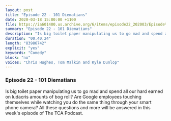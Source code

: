 ```yaml
---
layout: post
title: "Episode 22 - 101 Diematians"
date: 2020-03-18 15:00:00 +1100
file: https://ia601400.us.archive.org/6/items/episode22_202003/Episode%2022.mp3
summary: "Episode 22 - 101 Diematians"
description: "Is big toilet paper manipulating us to go mad and spend all our hard earned on ludacris amounts of bog roll? Are Google employees touching themselves while watching you do the same thing through your smart phone camera? All these questions and more will be answered in this week's episode of The TCA Podcast."
duration: "00.40.24"
length: "83986742"
explicit: "yes"
keywords: "Comedy"
block: "no"
voices: "Chris Hughes, Tom Malkin and Kyle Dunlop"
---
```


### Episode 22 - 101 Diematians

Is big toilet paper manipulating us to go mad and spend all our hard earned on ludacris amounts of bog roll? Are Google employees touching themselves while watching you do the same thing through your smart phone camera? All these questions and more will be answered in this week's episode of The TCA Podcast.